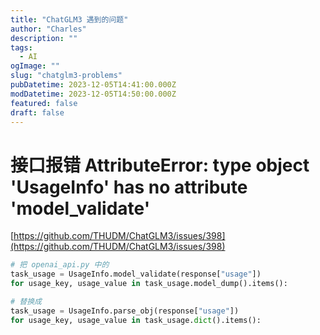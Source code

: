 ```yaml
---
title: "ChatGLM3 遇到的问题"
author: "Charles"
description: ""
tags:
  - AI
ogImage: ""
slug: "chatglm3-problems"
pubDatetime: 2023-12-05T14:41:00.000Z
modDatetime: 2023-12-05T14:50:00.000Z
featured: false
draft: false
---
```


# 接口报错 AttributeError: type object 'UsageInfo' has no attribute 'model_validate'
[https://github.com/THUDM/ChatGLM3/issues/398](https://github.com/THUDM/ChatGLM3/issues/398)
```python
# 把 openai_api.py 中的
task_usage = UsageInfo.model_validate(response["usage"])
for usage_key, usage_value in task_usage.model_dump().items():

# 替换成
task_usage = UsageInfo.parse_obj(response["usage"])
for usage_key, usage_value in task_usage.dict().items():
```
